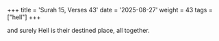+++
title = 'Surah 15, Verses 43'
date = '2025-08-27'
weight = 43
tags = ["hell"]
+++

and surely Hell is their destined place, all together.
